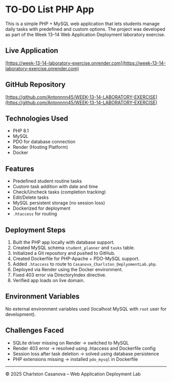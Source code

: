 # TO-DO List PHP App

This is a simple PHP + MySQL web application that lets students manage daily tasks with predefined and custom options. The project was developed as part of the Week 13–14 Web Application Deployment laboratory exercise.

##  Live Application
[https://week-13-14-laboratory-exercise.onrender.com](https://week-13-14-laboratory-exercise.onrender.com)

##  GitHub Repository
[https://github.com/Antonnnn45/WEEK-13-14-LABORATORY-EXERCISE](https://github.com/Antonnnn45/WEEK-13-14-LABORATORY-EXERCISE)

##  Technologies Used
- PHP 8.1
- MySQL
- PDO for database connection
- Render (Hosting Platform)
- Docker

## Features
- Predefined student routine tasks
- Custom task addition with date and time
- Check/Uncheck tasks (completion tracking)
- Edit/Delete tasks
- MySQL persistent storage (no session loss)
- Dockerized for deployment
- `.htaccess` for routing

##  Deployment Steps
1. Built the PHP app locally with database support.
2. Created MySQL schema `student_planner` and `tasks` table.
3. Initialized a Git repository and pushed to GitHub.
4. Created Dockerfile for PHP-Apache + PDO-MySQL support.
5. Added `.htaccess` to route to `Casanova_Charlston_DeplyomentLab.php`.
6. Deployed via Render using the Docker environment.
7. Fixed 403 error via DirectoryIndex directive.
8. Verified app loads on live domain.

##  Environment Variables
No external environment variables used (localhost MySQL with `root` user for development).

##  Challenges Faced
- SQLite driver missing on Render → switched to MySQL
- Render 403 error → resolved using .htaccess and Dockerfile config
- Session loss after task deletion → solved using database persistence
- PHP extensions missing → installed `pdo_mysql` in Dockerfile

---
© 2025 Charlston Casanova – Web Application Deployment Lab